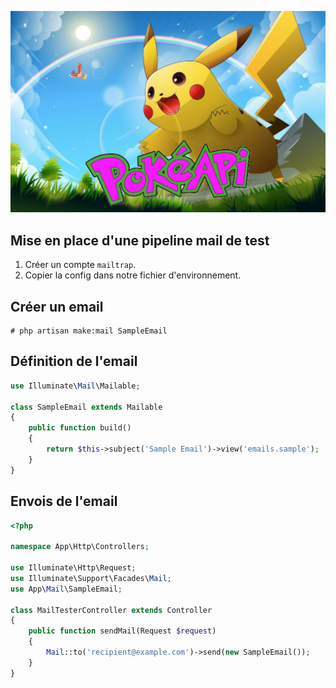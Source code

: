 ![image](imgs/api-base-cover.png)
## Mise en place d'une pipeline mail de test
1. Créer un compte `mailtrap`.
2. Copier la config dans notre fichier d'environnement.

## Créer un email
```
# php artisan make:mail SampleEmail
```

## Définition de l'email
```php
use Illuminate\Mail\Mailable;

class SampleEmail extends Mailable
{
    public function build()
    {
        return $this->subject('Sample Email')->view('emails.sample');
    }
}
```

## Envois de l'email
```php
<?php

namespace App\Http\Controllers;

use Illuminate\Http\Request;
use Illuminate\Support\Facades\Mail;
use App\Mail\SampleEmail;

class MailTesterController extends Controller
{
    public function sendMail(Request $request)
    {
        Mail::to('recipient@example.com')->send(new SampleEmail());
    }
}
```